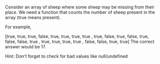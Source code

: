 Consider an array of sheep where some sheep may be missing from their place. We need a function that counts the number of sheep present in the array (true means present).

For example,

[true,  true,  true,  false,
  true,  true,  true,  true ,
  true,  false, true,  false,
  true,  false, false, true ,
  true,  true,  true,  true ,
  false, false, true,  true]
The correct answer would be 17.

Hint: Don't forget to check for bad values like null/undefined